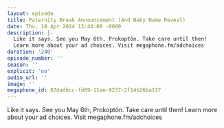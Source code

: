 ```yaml
---
layout: episode
title: Paternity Break Announcement (And Baby Name Reveal)
date: Thu, 18 Apr 2024 13:44:00 -0000
description: |-
  Like it says. See you May 6th, Prokoptôn. Take care until then!
  Learn more about your ad choices. Visit megaphone.fm/adchoices
duration: '240'
episode_number: ''
season: ''
explicit: 'no'
audio_url: ''
image: ''
megaphone_id: 87dadbcc-fd89-11ee-9237-2f14b26ba117
---
```


Like it says. See you May 6th, Prokoptôn. Take care until then!
Learn more about your ad choices. Visit megaphone.fm/adchoices
